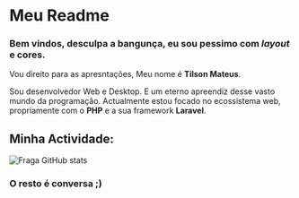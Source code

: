 

# Meu Readme

### Bem vindos, desculpa a bangunça, eu sou pessimo com ***layout*** e cores.

Vou direito para as apresntações, Meu nome é **Tilson Mateus**.

Sou desenvolvedor Web e Desktop. E um eterno apreendiz desse vasto mundo da programação.
Actualmente estou focado no ecossistema web, propriamente com o **PHP** e a sua framework **Laravel**.

 ## **Minha Actividade:**
 
![Fraga GitHub stats](https://github-readme-stats.vercel.app/api?username=TilsonM17&show_icons=true&theme=dracula&count_private=true)

  
  ### O resto é conversa ;)
     


